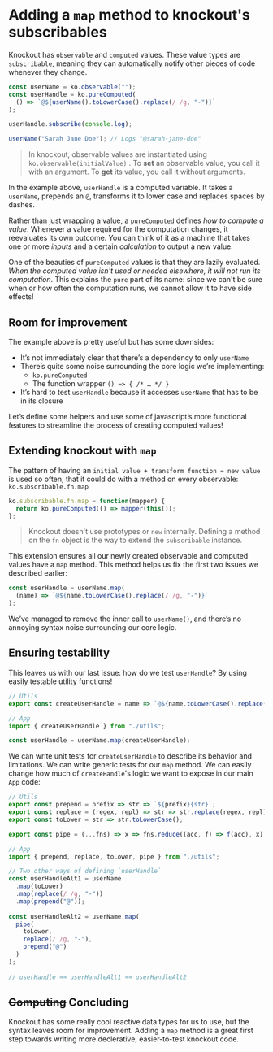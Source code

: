 # Adding a `map` method to knockout's subscribables

Knockout has `observable` and `computed` values. These value types are `subscribable`, meaning they can automatically notify other pieces of code whenever they change.

```js
const userName = ko.observable("");
const userHandle = ko.pureComputed(
  () => `@${userName().toLowerCase().replace(/ /g, "-")}`
);

userHandle.subscribe(console.log);

userName("Sarah Jane Doe"); // Logs "@sarah-jane-doe"
```

> In knockout, observable values are instantiated using `ko.observable(initialValue)` . To **set** an observable value, you call it with an argument. To **get** its value, you call it without arguments.  

In the example above, `userHandle` is a computed variable. It takes a `userName`, prepends an `@`, transforms it to lower case and replaces spaces by dashes.

Rather than just wrapping a value, a `pureComputed` defines *how to compute a value*. Whenever a value required for the computation changes, it reevaluates its own outcome. You can think of it as a machine that takes one or more *inputs* and a certain *calculation* to output a new value.

One of the beauties of `pureComputed` values is that they are lazily evaluated. *When the computed value isn't used or needed elsewhere, it will not run its computation*. This explains the `pure` part of its name: since we can't be sure when or how often the computation runs, we cannot allow it to have side effects!

## Room for improvement

The example above is pretty useful but has some downsides:

 - It’s not immediately clear that there’s a dependency to only `userName`
 - There’s quite some noise surrounding the core logic we’re implementing:
    - `ko.pureComputed`
    - The function wrapper `() => { /* … */ }`
 - It’s hard to test `userHandle` because it accesses `userName` that has to be in its closure

Let’s define some helpers and use some of javascript’s more functional features to streamline the process of creating computed values!

## Extending knockout with `map`
The pattern of having an `initial value + transform function = new value` is used so often, that it could do with a method on every observable: `ko.subscribable.fn.map`

```js
ko.subscribable.fn.map = function(mapper) {
  return ko.pureComputed(() => mapper(this());
};	
```
> Knockout doesn't use prototypes or `new` internally. Defining a method on the `fn` object is the way to extend the `subscribable` instance.

This extension ensures all our newly created observable and computed values have a `map` method. This method helps us fix the first two issues we described earlier:

```js
const userHandle = userName.map(
  (name) => `@${name.toLowerCase().replace(/ /g, "-")}`
);
```

We’ve managed to remove the inner call to `userName()`, and there’s no annoying syntax noise surrounding our core logic.

## Ensuring testability
This leaves us with our last issue: how do we test `userHandle`? By using easily testable utility functions!

```js
// Utils
export const createUserHandle = name => `@${name.toLowerCase().replace(/ /g, "-")}`;

// App
import { createUserHandle } from "./utils";

const userHandle = userName.map(createUserHandle);
```

We can write unit tests for `createUserHandle` to describe its behavior and limitations. We can write generic tests for our `map` method. We can easily change how much of `createHandle`'s logic we want to expose in our main `App` code:

```js
// Utils
export const prepend = prefix => str => `${prefix}{str}`;
export const replace = (regex, repl) => str => str.replace(regex, repl);
export const toLower = str => str.toLowerCase();

export const pipe = (...fns) => x => fns.reduce((acc, f) => f(acc), x);

// App
import { prepend, replace, toLower, pipe } from "./utils";

// Two other ways of defining `userHandle`
const userHandleAlt1 = userName
  .map(toLower)
  .map(replace(/ /g, "-"))
  .map(prepend("@"));
  
const userHandleAlt2 = userName.map(
  pipe(
    toLower,
    replace(/ /g, "-"),
    prepend("@")
  )
);
  
// userHandle ≈≈ userHandleAlt1 ≈≈ userHandleAlt2
```

## ~~Computing~~ Concluding
Knockout has some really cool reactive data types for us to use, but the syntax leaves room for improvement. Adding a `map` method is a great first step towards writing more declerative, easier-to-test knockout code.
